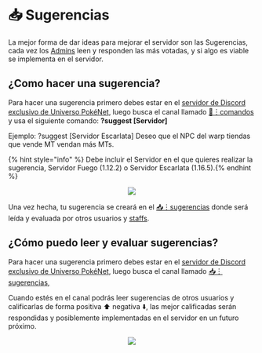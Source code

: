 
# 📥 Sugerencias

La mejor forma de dar ideas para mejorar el servidor son las Sugerencias, cada vez los [Admins](staffs.md) leen y responden las más votadas, y si algo es viable se implementa en el servidor.

## ¿Como hacer una sugerencia?

Para hacer una sugerencia primero debes estar en el [servidor de Discord exclusivo de Universo PokéNet](https://discord.com/invite/mundopixelnet), luego busca el canal llamado [🤖︙comandos]([https://discord.com/channels/978703875961921556/1127948019090858015](https://discord.com/channels/978703875961921556/984956698382975027)) y usa el siguiente comando:
**?suggest [Servidor] <sugerencia>**

Ejemplo: ?suggest [Servidor Escarlata] Deseo que el NPC del warp tiendas que vende MT vendan más MTs.

{% hint style="info" %} Debe incluir el Servidor en el que quieres realizar la sugerencia, Servidor Fuego (1.12.2) o Servidor Escarlata (1.16.5).{% endhint %}

<div style="text-align: center">
<img src="../images/informacion/sugerencias/sugerencia1.gif">
</div>

Una vez hecha, tu sugerencia se creará en el [📥︙sugerencias](https://discord.com/channels/978703875961921556/984958661694734396) donde será leída y evaluada por otros usuarios y [staffs](staffs.md).

## ¿Cómo puedo leer y evaluar sugerencias?

Para hacer una sugerencia primero debes estar en el [servidor de Discord exclusivo de Universo PokéNet](https://discord.com/invite/mundopixelnet), luego busca el canal llamado [📥︙sugerencias](https://discord.com/channels/978703875961921556/984958661694734396),

Cuando estés en el canal podrás leer sugerencias de otros usuarios y calificarlas de forma positiva ⬆️ negativa ⬇️, las mejor calificadas serán respondidas y posiblemente implementadas en el servidor en un futuro próximo.

<div style="text-align: center">
<img src="../images/informacion/sugerencias/sugerencia2.png">
</div>
